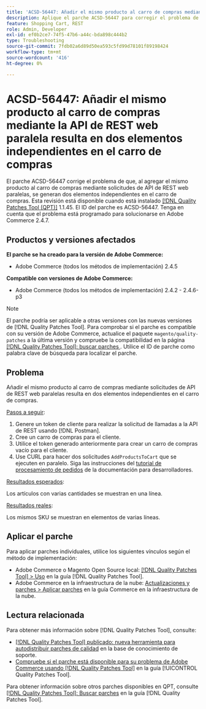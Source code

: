 ```yaml
---
title: 'ACSD-56447: Añadir el mismo producto al carro de compras mediante la API de REST web paralela resulta en dos elementos independientes en el carro de compras'
description: Aplique el parche ACSD-56447 para corregir el problema de Adobe Commerce, donde al agregar el mismo producto al carro de compras a través de solicitudes de API de REST web paralelas, se generan dos elementos independientes en el carro de compras.
feature: Shopping Cart, REST
role: Admin, Developer
exl-id: ef0b2ce7-74f5-47b6-a44c-bda898c444b2
type: Troubleshooting
source-git-commit: 7fdb02a6d89d50ea593c5fd99d78101f89198424
workflow-type: tm+mt
source-wordcount: '416'
ht-degree: 0%

---
```


# ACSD-56447: Añadir el mismo producto al carro de compras mediante la API de REST web paralela resulta en dos elementos independientes en el carro de compras

El parche ACSD-56447 corrige el problema de que, al agregar el mismo producto al carro de compras mediante solicitudes de API de REST web paralelas, se generan dos elementos independientes en el carro de compras. Esta revisión está disponible cuando está instalado [[!DNL Quality Patches Tool (QPT)]](https://experienceleague.adobe.com/es/docs/commerce-operations/tools/quality-patches-tool/quality-patches-tool-to-self-serve-quality-patches) 1.1.45. El ID del parche es ACSD-56447. Tenga en cuenta que el problema está programado para solucionarse en Adobe Commerce 2.4.7.

## Productos y versiones afectados

**El parche se ha creado para la versión de Adobe Commerce:**

* Adobe Commerce (todos los métodos de implementación) 2.4.5

**Compatible con versiones de Adobe Commerce:**

* Adobe Commerce (todos los métodos de implementación) 2.4.2 - 2.4.6-p3

>[!NOTE]
>
>El parche podría ser aplicable a otras versiones con las nuevas versiones de [!DNL Quality Patches Tool]. Para comprobar si el parche es compatible con su versión de Adobe Commerce, actualice el paquete `magento/quality-patches` a la última versión y compruebe la compatibilidad en la página [[!DNL Quality Patches Tool]: buscar parches ](https://experienceleague.adobe.com/tools/commerce-quality-patches/index.html?lang=es). Utilice el ID de parche como palabra clave de búsqueda para localizar el parche.

## Problema

Añadir el mismo producto al carro de compras mediante solicitudes de API de REST web paralelas resulta en dos elementos independientes en el carro de compras.

<u>Pasos a seguir</u>:

1. Genere un token de cliente para realizar la solicitud de llamadas a la API de REST usando [!DNL Postman].
1. Cree un carro de compras para el cliente.
1. Utilice el token generado anteriormente para crear un carro de compras vacío para el cliente.
1. Use CURL para hacer dos solicitudes `AddProductsToCart` que se ejecuten en paralelo. Siga las instrucciones del [tutorial de procesamiento de pedidos](https://developer.adobe.com/commerce/webapi/rest/tutorials/orders/) de la documentación para desarrolladores.

<u>Resultados esperados</u>:

Los artículos con varias cantidades se muestran en una línea.

<u>Resultados reales</u>:

Los mismos SKU se muestran en elementos de varias líneas.

## Aplicar el parche

Para aplicar parches individuales, utilice los siguientes vínculos según el método de implementación:

* Adobe Commerce o Magento Open Source local: [[!DNL Quality Patches Tool] > Uso](/help/tools/quality-patches-tool/usage.md) en la guía [!DNL Quality Patches Tool].
* Adobe Commerce en la infraestructura de la nube: [Actualizaciones y parches > Aplicar parches](https://experienceleague.adobe.com/docs/commerce-cloud-service/user-guide/develop/upgrade/apply-patches.html?lang=es) en la guía Commerce en la infraestructura de la nube.

## Lectura relacionada

Para obtener más información sobre [!DNL Quality Patches Tool], consulte:

* [[!DNL Quality Patches Tool] publicado: nueva herramienta para autodistribuir parches de calidad](https://experienceleague.adobe.com/es/docs/commerce-operations/tools/quality-patches-tool/quality-patches-tool-to-self-serve-quality-patches) en la base de conocimiento de soporte.
* [Compruebe si el parche está disponible para su problema de Adobe Commerce usando [!DNL Quality Patches Tool]](/help/tools/quality-patches-tool/patches-available-in-qpt/check-patch-for-magento-issue-with-magento-quality-patches.md) en la guía [!UICONTROL Quality Patches Tool].


Para obtener información sobre otros parches disponibles en QPT, consulte [[!DNL Quality Patches Tool]: Buscar parches](https://experienceleague.adobe.com/tools/commerce-quality-patches/index.html?lang=es) en la guía [!DNL Quality Patches Tool].

